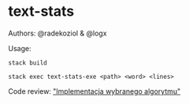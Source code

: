 # text-stats
Authors: @radekoziol & @logx

Usage:

`stack build`

`stack exec text-stats-exe <path> <word> <lines>`

Code review: ["Implementacja wybranego algorytmu"](docs/review/CODEREVIEW.md)
